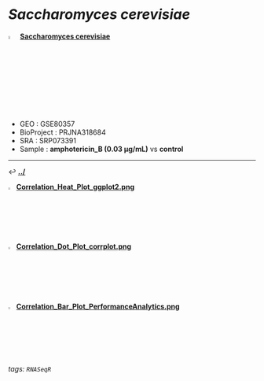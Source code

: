 # *Saccharomyces cerevisiae* 

<img src="https://i.imgur.com/cvAtbAY.png" width="4%"> [**Saccharomyces cerevisiae**](https://howardchao.github.io/RNASeqR_analysis_result/Saccharomyces_cerevisiae_GSE80357_SRP073391/)
 * GEO        : GSE80357
 * BioProject : PRJNA318684
 * SRA        : SRP073391
 * Sample     : **amphotericin_B (0.03 µg/mL)** vs **control**

---

&#8617; [**.\./**](https://howardchao.github.io/RNASeqR_analysis_result/Saccharomyces_cerevisiae_GSE80357_SRP073391/RNASeq_results/DESeq2_analysis/images)

<img src="https://i.imgur.com/P7dWPGf.png" width="2.5%"> [**Correlation_Heat_Plot_ggplot2.png**](https://howardchao.github.io/RNASeqR_analysis_result/Saccharomyces_cerevisiae_GSE80357_SRP073391/RNASeq_results/DESeq2_analysis/images/preDE/Correlation/Correlation_Heat_Plot_ggplot2.png)

<img src="https://i.imgur.com/P7dWPGf.png" width="2.5%"> [**Correlation_Dot_Plot_corrplot.png**](https://howardchao.github.io/RNASeqR_analysis_result/Saccharomyces_cerevisiae_GSE80357_SRP073391/RNASeq_results/DESeq2_analysis/images/preDE/Correlation/Correlation_Dot_Plot_corrplot.png)

<img src="https://i.imgur.com/P7dWPGf.png" width="2.5%"> [**Correlation_Bar_Plot_PerformanceAnalytics.png**](https://howardchao.github.io/RNASeqR_analysis_result/Saccharomyces_cerevisiae_GSE80357_SRP073391/RNASeq_results/DESeq2_analysis/images/preDE/Correlation/Correlation_Bar_Plot_PerformanceAnalytics.png)

###### tags: `RNASeqR`
